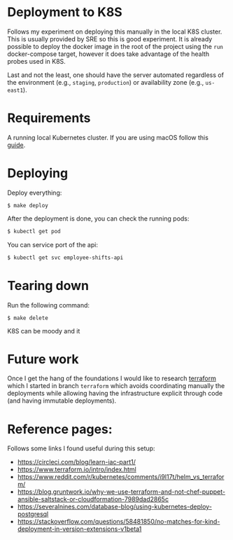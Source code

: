 # Deployment to K8S

Follows my experiment on deploying this manually in the local K8S cluster. This is usually provided by SRE so this is 
good experiment. It is already possible to deploy the docker image in the root of the project using the `run` docker-compose
target, however it does take advantage of the health probes used in K8S.

Last and not the least, one should have the server automated regardless of the environment (e.g., `staging`, `production`) or
availability zone (e.g., `us-east1`).

# Requirements

A running local Kubernetes cluster. If you are using macOS follow this [guide](https://docs.docker.com/docker-for-mac/#kubernetes).

# Deploying

Deploy everything:
```
$ make deploy
```

After the deployment is done, you can check the running pods:
```sh
$ kubectl get pod
```

You can service port of the api:
```sh
$ kubectl get svc employee-shifts-api
```

# Tearing down
Run the following command:
```
$ make delete
```

K8S can be moody and it 

# Future work

Once I get the hang of the foundations I would like to research [terraform](https://www.terraform.io/)
which I started in branch `terraform` which avoids coordinating manually the deployments while allowing having the
infrastructure explicit through code (and having immutable deployments).

# Reference pages:

Follows some links I found useful during this setup:
- https://circleci.com/blog/learn-iac-part1/
- https://www.terraform.io/intro/index.html
- https://www.reddit.com/r/kubernetes/comments/i9l17t/helm_vs_terraform/  
- https://blog.gruntwork.io/why-we-use-terraform-and-not-chef-puppet-ansible-saltstack-or-cloudformation-7989dad2865c
- https://severalnines.com/database-blog/using-kubernetes-deploy-postgresql
- https://stackoverflow.com/questions/58481850/no-matches-for-kind-deployment-in-version-extensions-v1beta1

